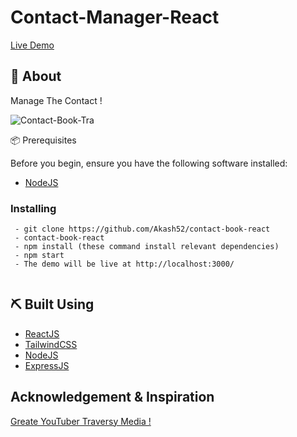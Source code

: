 # Contact-Manager-React


[Live Demo](https://contactbookmng.netlify.app/)

## 🧐 About <a name = "about"></a>

Manage The Contact !

 ![Contact-Book-Tra](https://github.com/user-attachments/assets/164755a3-5019-463e-8a0a-54dc158992b3)

📦 Prerequisites

Before you begin, ensure you have the following software installed:

- [NodeJS](https://nodejs.org/en/)


### Installing

```
 - git clone https://github.com/Akash52/contact-book-react
 - contact-book-react
 - npm install (these command install relevant dependencies)
 - npm start 
 - The demo will be live at http://localhost:3000/
 
```


## ⛏️ Built Using <a name = "built_using"></a>

- [ReactJS](https://reactjs.org/)
- [TailwindCSS](https://react-bootstrap.github.io/)
- [NodeJS]()
- [ExpressJS]()

##  Acknowledgement & Inspiration

[Greate YouTuber Traversy Media !](https://www.youtube.com/channel/UCGRDayozk2qch3vw-qAtQng)



